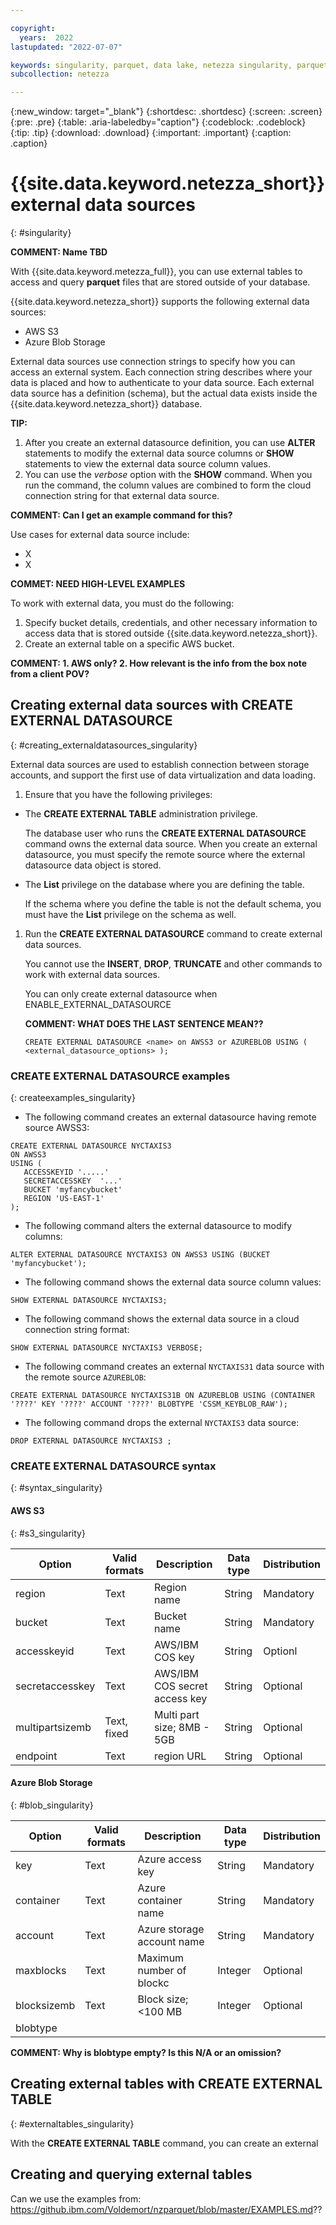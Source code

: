 ```yaml
---

copyright:
  years:  2022
lastupdated: "2022-07-07"

keywords: singularity, parquet, data lake, netezza singularity, parquet files
subcollection: netezza

---
```


{:new_window: target="_blank"}
{:shortdesc: .shortdesc}
{:screen: .screen}
{:pre: .pre}
{:table: .aria-labeledby="caption"}
{:codeblock: .codeblock}
{:tip: .tip}
{:download: .download}
{:important: .important}
{:caption: .caption}

# {{site.data.keyword.netezza_short}} external data sources
{: #singularity}

**COMMENT: Name TBD**

With {{site.data.keyword.metezza_full}}, you can use external tables to access and query **parquet** files that are stored outside of your database.

{{site.data.keyword.netezza_short}} supports the following external data sources:

- AWS S3
- Azure Blob Storage

External data sources use connection strings to specify how you can access an external system. Each connection string describes where your data is placed and how to authenticate to your data source. Each external data source has a definition (schema), but the actual data exists inside the {{site.data.keyword.netezza_short}} database.

**TIP:**
1. After you create an external datasource definition, you can use **ALTER** statements to modify the external data source columns or **SHOW** statements to view the external data source column values.
1. You can use the *verbose* option with the **SHOW** command. When you run the command, the column values are combined to form the cloud connection string for that external data source.

**COMMENT: Can I get an example command for this?**

Use cases for external data source include:

- X
- X

**COMMET: NEED HIGH-LEVEL EXAMPLES**

To work with external data, you must do the following:

1. Specify bucket details, credentials, and other necessary information to access data that is stored outside {{site.data.keyword.netezza_short}}.
1. Create an external table on a specific AWS bucket.

**COMMENT: 1. AWS only? 2. How relevant is the info from the box note from a client POV?**

## Creating external data sources with **CREATE EXTERNAL DATASOURCE**
{: #creating_externaldatasources_singularity}

External data sources are used to establish connection between storage accounts, and support the first use of data virtualization and data loading.

1. Ensure that you have the following privileges:

- The **CREATE EXTERNAL TABLE** administration privilege.

  The database user who runs the **CREATE EXTERNAL DATASOURCE** command owns the external data source. When you create an external datasource, you must specify the remote source where the external datasource data object is stored.

- The **List** privilege on the database where you are defining the table.

  If the schema where you define the table is not the default schema, you must have the **List** privilege on the schema as well.

1. Run the **CREATE EXTERNAL DATASOURCE** command to create external data sources.

   You cannot use the **INSERT**, **DROP**, **TRUNCATE** and other commands to work with external data sources.

   You can only create external datasource when ENABLE_EXTERNAL_DATASOURCE 

   **COMMENT: WHAT DOES THE LAST SENTENCE MEAN??**

   ```
   CREATE EXTERNAL DATASOURCE <name> on AWSS3 or AZUREBLOB USING ( <external_datasource_options> );
   ```

### **CREATE EXTERNAL DATASOURCE** examples
{: createexamples_singularity}

- The following command creates an external datasource having remote source AWSS3: 

```
CREATE EXTERNAL DATASOURCE NYCTAXIS3 
ON AWSS3 
USING (
   ACCESSKEYID '.....' 
   SECRETACCESSKEY  '...' 
   BUCKET 'myfancybucket' 
   REGION 'US-EAST-1'
);
```

- The following command alters the external datasource to modify columns:

```
ALTER EXTERNAL DATASOURCE NYCTAXIS3 ON AWSS3 USING (BUCKET 'myfancybucket');
```

- The following command shows the external data source column values:

```
SHOW EXTERNAL DATASOURCE NYCTAXIS3;
```

- The following command shows the external data source in a cloud connection string format:

```
SHOW EXTERNAL DATASOURCE NYCTAXIS3 VERBOSE;
```

- The following command creates an external `NYCTAXIS31` data source with the remote source `AZUREBLOB`:

```
CREATE EXTERNAL DATASOURCE NYCTAXIS31B ON AZUREBLOB USING (CONTAINER '????' KEY '????' ACCOUNT '????' BLOBTYPE 'CSSM_KEYBLOB_RAW');
```

- The following command drops the external `NYCTAXIS3` data source:

```
DROP EXTERNAL DATASOURCE NYCTAXIS3 ;
```

### **CREATE EXTERNAL DATASOURCE** syntax
{: #syntax_singularity}

#### AWS S3
{: #s3_singularity}

|Option         |Valid formats  |Description                   |Data type |Distribution  |
|---            |---            |---                           |---       |---           |
|region         |Text           |Region name                   |String    |Mandatory     |
|bucket         |Text           |Bucket name                   |String    |Mandatory     |
|accesskeyid    |Text           |AWS/IBM COS key               |String    |Optionl       |
|secretaccesskey|Text           |AWS/IBM COS secret access key |String    |Optional      |
|multipartsizemb|Text, fixed    |Multi part size; 8MB - 5GB    |String    |Optional      |
|endpoint       |Text           |region URL                    |String    |Optional      |

#### Azure Blob Storage
{: #blob_singularity}

|Option         |Valid formats  |Description                   |Data type |Distribution  |
|---            |---            |---                           |---       |---           |
|key            |Text           |Azure access key              |String    |Mandatory     |
|container      |Text           |Azure container name          |String    |Mandatory     |
|account        |Text           |Azure storage account name    |String    |Mandatory     |
|maxblocks      |Text           |Maximum number of blockc      |Integer   |Optional      |
|blocksizemb    |Text           |Block size; <100 MB           |Integer   |Optional      |
|blobtype       |               |                              |          |              |

**COMMENT: Why is blobtype empty? Is this N/A or an omission?**

## Creating external tables with **CREATE EXTERNAL TABLE**
{: #externaltables_singularity}

With the **CREATE EXTERNAL TABLE** command, you can create an external

## Creating and querying external tables

Can we use the examples from: https://github.ibm.com/Voldemort/nzparquet/blob/master/EXAMPLES.md??
